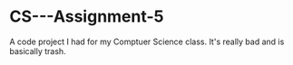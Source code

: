 # CS---Assignment-5

A code project I had for my Comptuer Science class. It's really bad and is basically trash.
